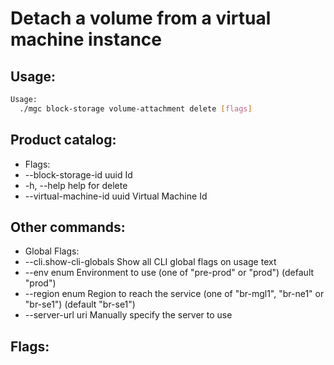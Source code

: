 # Detach a volume from a virtual machine instance

## Usage:
```bash
Usage:
  ./mgc block-storage volume-attachment delete [flags]
```

## Product catalog:
- Flags:
- --block-storage-id uuid     Id
- -h, --help                      help for delete
- --virtual-machine-id uuid   Virtual Machine Id

## Other commands:
- Global Flags:
- --cli.show-cli-globals   Show all CLI global flags on usage text
- --env enum               Environment to use (one of "pre-prod" or "prod") (default "prod")
- --region enum            Region to reach the service (one of "br-mgl1", "br-ne1" or "br-se1") (default "br-se1")
- --server-url uri         Manually specify the server to use

## Flags:
```bash

```

